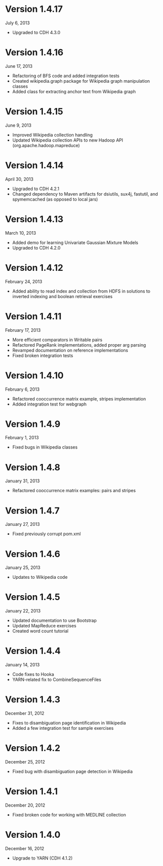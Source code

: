 Version 1.4.17
==============
July 6, 2013

+ Upgraded to CDH 4.3.0

Version 1.4.16
==============
June 17, 2013

+ Refactoring of BFS code and added integration tests
+ Created wikipedia.graph package for Wikipedia graph manipulation classes
+ Added class for extracting anchor text from Wikipedia graph

Version 1.4.15
==============
June 9, 2013

+ Improved Wikipedia collection handling
+ Updated Wikipedia collection APIs to new Hadoop API (org.apache.hadoop.mapreduce)

Version 1.4.14
==============
April 30, 2013

+ Upgraded to CDH 4.2.1
+ Changed dependency to Maven artifacts for dsiutils, sux4j, fastutil, and spymemcached (as opposed to local jars)

Version 1.4.13
==============
March 10, 2013

+ Added demo for learning Univariate Gaussian Mixture Models
+ Upgraded to CDH 4.2.0

Version 1.4.12
==============
February 24, 2013

+ Added ability to read index and collection from HDFS in solutions to inverted indexing and boolean retrieval exercises

Version 1.4.11
==============
February 17, 2013

+ More efficient comparators in Writable pairs
+ Refactored PageRank implementations, added proper arg parsing
+ Revamped documentation on reference implementations
+ Fixed broken integration tests

Version 1.4.10
==============
February 6, 2013

+ Refactored cooccurrence matrix example, stripes implementation
+ Added integration test for webgraph

Version 1.4.9
=============
February 1, 2013

+ Fixed bugs in Wikipedia classes

Version 1.4.8
=============
January 31, 2013

+ Refactored cooccurrence matrix examples: pairs and stripes

Version 1.4.7
=============
January 27, 2013

+ Fixed previously corrupt pom.xml

Version 1.4.6
=============
January 25, 2013

+ Updates to Wikipedia code

Version 1.4.5
=============
January 22, 2013

+ Updated documentation to use Bootstrap
+ Updated MapReduce exercises
+ Created word count tutorial

Version 1.4.4
=============
January 14, 2013

+ Code fixes to Hooka
+ YARN-related fix to CombineSequenceFiles

Version 1.4.3
=============
December 31, 2012

+ Fixes to disambiguation page identification in Wikipedia
+ Added a few integration test for sample exercises

Version 1.4.2
=============
December 25, 2012

+ Fixed bug with disambiguation page detection in Wikipedia

Version 1.4.1
=============
December 20, 2012

+ Fixed broken code for working with MEDLINE collection

Version 1.4.0
=============
December 16, 2012

+ Upgrade to YARN (CDH 4.1.2)

